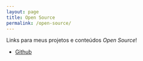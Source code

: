 ```yaml
---
layout: page
title: Open Source
permalink: /open-source/
---
```


Links para meus projetos e conteúdos _Open Source_!

- [Github](https://github.com/danilobarion1986)



